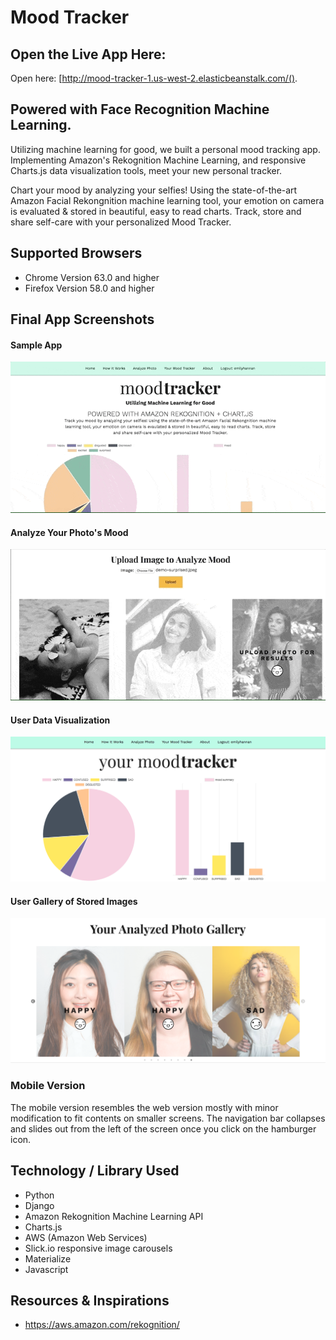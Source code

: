 # Mood Tracker

## Open the Live App Here:
Open here: [http://mood-tracker-1.us-west-2.elasticbeanstalk.com/().

## Powered with Face Recognition Machine Learning.
Utilizing machine learning for good, we built a personal mood tracking app. Implementing Amazon's Rekognition Machine Learning, and responsive Charts.js data visualization tools, meet your new personal tracker.

Chart your mood by analyzing your selfies! Using the state-of-the-art Amazon Facial Rekongnition machine learning tool, your emotion on camera is evaluated & stored in beautiful, easy to read charts. Track, store and share self-care with your personalized Mood Tracker.

## Supported Browsers

- Chrome Version 63.0 and higher
- Firefox Version 58.0 and higher


## Final App Screenshots

#### Sample App
![alt text](/main_app/static/img/readme-about.gif "Sample")

#### Analyze Your Photo's Mood
![alt text](/main_app/static/img/readme-analyze.gif "Analyze")

#### User Data Visualization
![alt text](/main_app/static/img/readme-your-tracker.png "Tracker")

#### User Gallery of Stored Images
![alt text](/main_app/static/img/readme-your-gallery.png "Gallery")

### Mobile Version
The mobile version resembles the web version mostly with minor modification to fit contents on smaller screens. The navigation bar collapses and slides out from the left of the screen once you click on the hamburger icon.


## Technology / Library Used
- Python
- Django
- Amazon Rekognition Machine Learning API
- Charts.js
- AWS (Amazon Web Services)
- Slick.io responsive image carousels
- Materialize
- Javascript

## Resources & Inspirations
- https://aws.amazon.com/rekognition/

